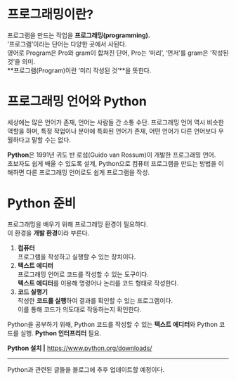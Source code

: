 # 프로그래밍이란?

프로그램을 만드는 작업을 **프로그래밍(programming).**  
’프로그램’이라는 단어는 다양한 곳에서 사된다.   
영어로 Program은 Pro와 gram이 합쳐진 단어, Pro는 ‘미리’, ‘먼저’를 gram은 ‘작성된 것’을 의미.  
**프로그램(Program)이란 ‘미리 작성된 것’**을 뜻한다.

# 프로그래밍 언어와 Python

세상에는 많은 언어가 존재, 언어는 사람들 간 소통 수단. 프로그래밍 언어 역시 비슷한 역할을 하며, 특정 작업이나 분야에 특화된 언어가 존재, 어떤 언어가 다른 언어보다 우월하다고 말할 수는 없다.

**Python**은 1991년 귀도 반 로섬(Guido van Rossum)이 개발한 프로그래밍 언어.   
초보자도 쉽게 배울 수 있도록 설계, Python으로 컴퓨터 프로그램을 만드는 방법을 이해하면 다른 프로그래밍 언어로도 쉽게 프로그램을 작성.

# Python 준비

프로그래밍을 배우기 위해 프로그래밍 환경이 필요하다.  
이 환경을 **개발 환경**이라 부른다. 

1. **컴퓨터**  
프로그램을 작성하고 실행할 수 있는 장치이다.
2. **텍스트 에디터**  
프로그래밍 언어로 코드를 작성할 수 있는 도구이다.   
**텍스트 에디터**를 이용해 명령어나 논리를 코드 형태로 작성한다.
3. **코드 실행기**  
작성한 **코드를 실행**하여 결과를 확인할 수 있는 프로그램이다.   
이를 통해 코드가 의도대로 작동하는지 확인한다.

Python을 공부하기 위해, Python 코드를 작성할 수 있는 **텍스트 에디터**와 Python 코드를 실행. **Python 인터프리터** 필요.

**Python 설치 |** https://www.python.org/downloads/

---

Python과 관련된 글들을 블로그에 추후 업데이트할 예정이다.